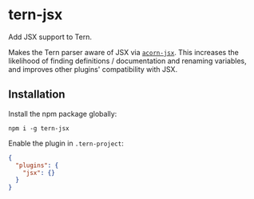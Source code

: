 # tern-jsx

Add JSX support to Tern.

Makes the Tern parser aware of JSX via [`acorn-jsx`][].  This increases the
likelihood of finding definitions / documentation and renaming variables, and
improves other plugins' compatibility with JSX.

[`acorn-jsx`]: https://github.com/RReverser/acorn-jsx

## Installation

Install the npm package globally:

`npm i -g tern-jsx`

Enable the plugin in `.tern-project`:

```json
{
  "plugins": {
    "jsx": {}
  }
}
```
